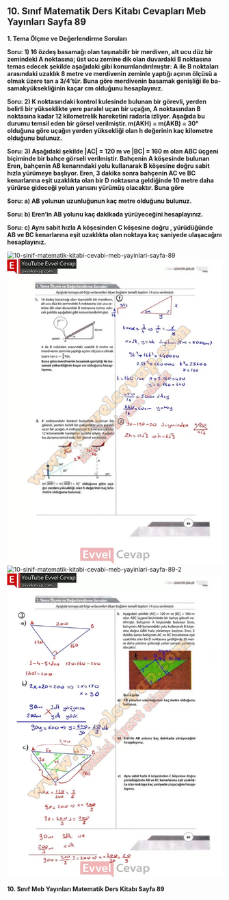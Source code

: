 ## 10. Sınıf Matematik Ders Kitabı Cevapları Meb Yayınları Sayfa 89

**1. Tema Ölçme ve Değerlendirme Soruları**

**Soru: 1) 16 özdeş basamağı olan taşınabilir bir merdiven, alt ucu düz bir zemindeki A noktasına; üst ucu zemine dik olan duvardaki B noktasına temas edecek şekilde aşağıdaki gibi konumlandırılmıştır: A ile B noktaları arasındaki uzaklık 8 metre ve merdivenin zeminle yaptığı açının ölçüsü a olmak üzere tan a 3/4’tür. Buna göre merdivenin basamak genişliği ile ba- samakyüksekliğinin kaçar cm olduğunu hesaplayınız.**

**Soru: 2) K noktasındaki kontrol kulesinde bulunan bir görevli, yerden belirli bir yükseklikte yere paralel uçan bir uçağın, A noktasından B noktasına kadar 12 kilometrelik hareketini radarla izliyor. Aşağıda bu durumu temsil eden bir görsel verilmiştir. m(AKH) = m(AKB) = 30° olduğuna göre uçağın yerden yüksekliği olan h değerinin kaç kilometre olduğunu bulunuz.**

**Soru: 3) Aşağıdaki şekilde |AC| = 120 m ve |BC| = 160 m olan ABC üçgeni biçiminde bir bahçe görseli verilmiştir. Bahçenin A köşesinde bulunan Eren, bahçenin AB kenarındaki yolu kullanarak B köşesine doğru sabit hızla yürümeye başlıyor. Eren, 3 dakika sonra bahçenin AC ve BC kenarlarına eşit uzaklıkta olan bir D noktasına geldiğinde 10 metre daha yürürse gideceği yolun yarısını yürümüş olacaktır. Buna göre**

**Soru: a) AB yolunun uzunluğunun kaç metre olduğunu bulunuz.**

**Soru: b) Eren’in AB yolunu kaç dakikada yürüyeceğini hesaplayınız.**

**Soru: c) Aynı sabit hızla A köşesinden C köşesine doğru , yürüdüğünde AB ve BC kenarlarına eşit uzaklıkta olan noktaya kaç saniyede ulaşacağını hesaplayınız.**

![10-sinif-matematik-kitabi-cevabi-meb-yayinlari-sayfa-89]()![10-sinif-matematik-kitabi-cevabi-meb-yayinlari-sayfa-89](./image1.webp)  
 ![10-sinif-matematik-kitabi-cevabi-meb-yayinlari-sayfa-89-2]()![10-sinif-matematik-kitabi-cevabi-meb-yayinlari-sayfa-89-2](./image2.webp)

**10. Sınıf Meb Yayınları Matematik Ders Kitabı Sayfa 89**